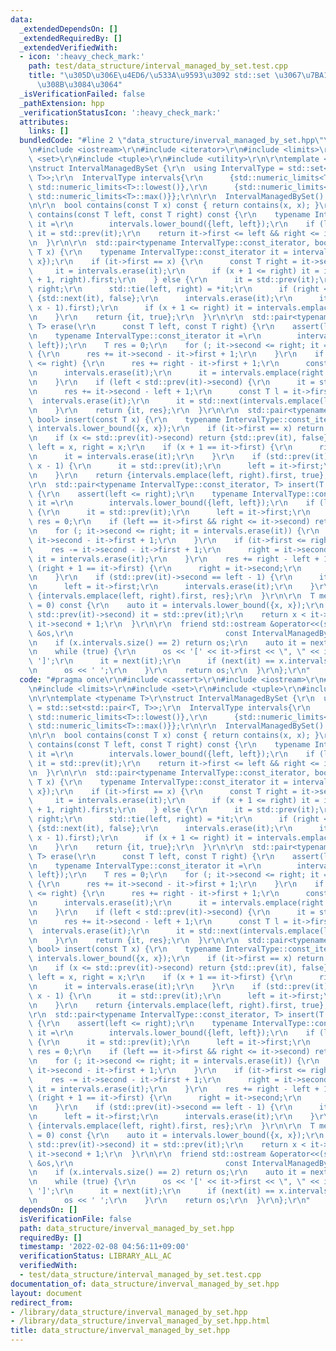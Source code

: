```yaml
---
data:
  _extendedDependsOn: []
  _extendedRequiredBy: []
  _extendedVerifiedWith:
  - icon: ':heavy_check_mark:'
    path: test/data_structure/interval_managed_by_set.test.cpp
    title: "\u305D\u306E\u4ED6/\u533A\u9593\u3092 std::set \u3067\u7BA1\u7406\u3059\
      \u308B\u3084\u3064"
  _isVerificationFailed: false
  _pathExtension: hpp
  _verificationStatusIcon: ':heavy_check_mark:'
  attributes:
    links: []
  bundledCode: "#line 2 \"data_structure/inverval_managed_by_set.hpp\"\n#include <cassert>\r\
    \n#include <iostream>\r\n#include <iterator>\r\n#include <limits>\r\n#include\
    \ <set>\r\n#include <tuple>\r\n#include <utility>\r\n\r\ntemplate <typename T>\r\
    \nstruct IntervalManagedBySet {\r\n  using IntervalType = std::set<std::pair<T,\
    \ T>>;\r\n  IntervalType intervals{\r\n      {std::numeric_limits<T>::lowest(),\
    \ std::numeric_limits<T>::lowest()},\r\n      {std::numeric_limits<T>::max(),\
    \ std::numeric_limits<T>::max()}};\r\n\r\n  IntervalManagedBySet() = default;\r\
    \n\r\n  bool contains(const T x) const { return contains(x, x); }\r\n\r\n  bool\
    \ contains(const T left, const T right) const {\r\n    typename IntervalType::const_iterator\
    \ it =\r\n        intervals.lower_bound({left, left});\r\n    if (left < it->first)\
    \ it = std::prev(it);\r\n    return it->first <= left && right <= it->second;\r\
    \n  }\r\n\r\n  std::pair<typename IntervalType::const_iterator, bool> erase(const\
    \ T x) {\r\n    typename IntervalType::const_iterator it = intervals.lower_bound({x,\
    \ x});\r\n    if (it->first == x) {\r\n      const T right = it->second;\r\n \
    \     it = intervals.erase(it);\r\n      if (x + 1 <= right) it = intervals.emplace(x\
    \ + 1, right).first;\r\n    } else {\r\n      it = std::prev(it);\r\n      T left,\
    \ right;\r\n      std::tie(left, right) = *it;\r\n      if (right < x) return\
    \ {std::next(it), false};\r\n      intervals.erase(it);\r\n      it = std::next(intervals.emplace(left,\
    \ x - 1).first);\r\n      if (x + 1 <= right) it = intervals.emplace(x + 1, right).first;\r\
    \n    }\r\n    return {it, true};\r\n  }\r\n\r\n  std::pair<typename IntervalType::const_iterator,\
    \ T> erase(\r\n      const T left, const T right) {\r\n    assert(left <= right);\r\
    \n    typename IntervalType::const_iterator it =\r\n        intervals.lower_bound({left,\
    \ left});\r\n    T res = 0;\r\n    for (; it->second <= right; it = intervals.erase(it))\
    \ {\r\n      res += it->second - it->first + 1;\r\n    }\r\n    if (it->first\
    \ <= right) {\r\n      res += right - it->first + 1;\r\n      const T r = it->second;\r\
    \n      intervals.erase(it);\r\n      it = intervals.emplace(right + 1, r).first;\r\
    \n    }\r\n    if (left < std::prev(it)->second) {\r\n      it = std::prev(it);\r\
    \n      res += it->second - left + 1;\r\n      const T l = it->first;\r\n    \
    \  intervals.erase(it);\r\n      it = std::next(intervals.emplace(l, left - 1).first);\r\
    \n    }\r\n    return {it, res};\r\n  }\r\n\r\n  std::pair<typename IntervalType::const_iterator,\
    \ bool> insert(const T x) {\r\n    typename IntervalType::const_iterator it =\
    \ intervals.lower_bound({x, x});\r\n    if (it->first == x) return {it, false};\r\
    \n    if (x <= std::prev(it)->second) return {std::prev(it), false};\r\n    T\
    \ left = x, right = x;\r\n    if (x + 1 == it->first) {\r\n      right = it->second;\r\
    \n      it = intervals.erase(it);\r\n    }\r\n    if (std::prev(it)->second ==\
    \ x - 1) {\r\n      it = std::prev(it);\r\n      left = it->first;\r\n      intervals.erase(it);\r\
    \n    }\r\n    return {intervals.emplace(left, right).first, true};\r\n  }\r\n\
    \r\n  std::pair<typename IntervalType::const_iterator, T> insert(T left, T right)\
    \ {\r\n    assert(left <= right);\r\n    typename IntervalType::const_iterator\
    \ it =\r\n        intervals.lower_bound({left, left});\r\n    if (left <= std::prev(it)->second)\
    \ {\r\n      it = std::prev(it);\r\n      left = it->first;\r\n    }\r\n    T\
    \ res = 0;\r\n    if (left == it->first && right <= it->second) return {it, res};\r\
    \n    for (; it->second <= right; it = intervals.erase(it)) {\r\n      res -=\
    \ it->second - it->first + 1;\r\n    }\r\n    if (it->first <= right) {\r\n  \
    \    res -= it->second - it->first + 1;\r\n      right = it->second;\r\n     \
    \ it = intervals.erase(it);\r\n    }\r\n    res += right - left + 1;\r\n    if\
    \ (right + 1 == it->first) {\r\n      right = it->second;\r\n      it = intervals.erase(it);\r\
    \n    }\r\n    if (std::prev(it)->second == left - 1) {\r\n      it = std::prev(it);\r\
    \n      left = it->first;\r\n      intervals.erase(it);\r\n    }\r\n    return\
    \ {intervals.emplace(left, right).first, res};\r\n  }\r\n\r\n  T mex(const T x\
    \ = 0) const {\r\n    auto it = intervals.lower_bound({x, x});\r\n    if (x <=\
    \ std::prev(it)->second) it = std::prev(it);\r\n    return x < it->first ? x :\
    \ it->second + 1;\r\n  }\r\n\r\n  friend std::ostream &operator<<(std::ostream\
    \ &os,\r\n                                  const IntervalManagedBySet& x) {\r\
    \n    if (x.intervals.size() == 2) return os;\r\n    auto it = next(x.intervals.begin());\r\
    \n    while (true) {\r\n      os << '[' << it->first << \", \" << it->second <<\
    \ ']';\r\n      it = next(it);\r\n      if (next(it) == x.intervals.end()) break;\r\
    \n      os << ' ';\r\n    }\r\n    return os;\r\n  }\r\n};\r\n"
  code: "#pragma once\r\n#include <cassert>\r\n#include <iostream>\r\n#include <iterator>\r\
    \n#include <limits>\r\n#include <set>\r\n#include <tuple>\r\n#include <utility>\r\
    \n\r\ntemplate <typename T>\r\nstruct IntervalManagedBySet {\r\n  using IntervalType\
    \ = std::set<std::pair<T, T>>;\r\n  IntervalType intervals{\r\n      {std::numeric_limits<T>::lowest(),\
    \ std::numeric_limits<T>::lowest()},\r\n      {std::numeric_limits<T>::max(),\
    \ std::numeric_limits<T>::max()}};\r\n\r\n  IntervalManagedBySet() = default;\r\
    \n\r\n  bool contains(const T x) const { return contains(x, x); }\r\n\r\n  bool\
    \ contains(const T left, const T right) const {\r\n    typename IntervalType::const_iterator\
    \ it =\r\n        intervals.lower_bound({left, left});\r\n    if (left < it->first)\
    \ it = std::prev(it);\r\n    return it->first <= left && right <= it->second;\r\
    \n  }\r\n\r\n  std::pair<typename IntervalType::const_iterator, bool> erase(const\
    \ T x) {\r\n    typename IntervalType::const_iterator it = intervals.lower_bound({x,\
    \ x});\r\n    if (it->first == x) {\r\n      const T right = it->second;\r\n \
    \     it = intervals.erase(it);\r\n      if (x + 1 <= right) it = intervals.emplace(x\
    \ + 1, right).first;\r\n    } else {\r\n      it = std::prev(it);\r\n      T left,\
    \ right;\r\n      std::tie(left, right) = *it;\r\n      if (right < x) return\
    \ {std::next(it), false};\r\n      intervals.erase(it);\r\n      it = std::next(intervals.emplace(left,\
    \ x - 1).first);\r\n      if (x + 1 <= right) it = intervals.emplace(x + 1, right).first;\r\
    \n    }\r\n    return {it, true};\r\n  }\r\n\r\n  std::pair<typename IntervalType::const_iterator,\
    \ T> erase(\r\n      const T left, const T right) {\r\n    assert(left <= right);\r\
    \n    typename IntervalType::const_iterator it =\r\n        intervals.lower_bound({left,\
    \ left});\r\n    T res = 0;\r\n    for (; it->second <= right; it = intervals.erase(it))\
    \ {\r\n      res += it->second - it->first + 1;\r\n    }\r\n    if (it->first\
    \ <= right) {\r\n      res += right - it->first + 1;\r\n      const T r = it->second;\r\
    \n      intervals.erase(it);\r\n      it = intervals.emplace(right + 1, r).first;\r\
    \n    }\r\n    if (left < std::prev(it)->second) {\r\n      it = std::prev(it);\r\
    \n      res += it->second - left + 1;\r\n      const T l = it->first;\r\n    \
    \  intervals.erase(it);\r\n      it = std::next(intervals.emplace(l, left - 1).first);\r\
    \n    }\r\n    return {it, res};\r\n  }\r\n\r\n  std::pair<typename IntervalType::const_iterator,\
    \ bool> insert(const T x) {\r\n    typename IntervalType::const_iterator it =\
    \ intervals.lower_bound({x, x});\r\n    if (it->first == x) return {it, false};\r\
    \n    if (x <= std::prev(it)->second) return {std::prev(it), false};\r\n    T\
    \ left = x, right = x;\r\n    if (x + 1 == it->first) {\r\n      right = it->second;\r\
    \n      it = intervals.erase(it);\r\n    }\r\n    if (std::prev(it)->second ==\
    \ x - 1) {\r\n      it = std::prev(it);\r\n      left = it->first;\r\n      intervals.erase(it);\r\
    \n    }\r\n    return {intervals.emplace(left, right).first, true};\r\n  }\r\n\
    \r\n  std::pair<typename IntervalType::const_iterator, T> insert(T left, T right)\
    \ {\r\n    assert(left <= right);\r\n    typename IntervalType::const_iterator\
    \ it =\r\n        intervals.lower_bound({left, left});\r\n    if (left <= std::prev(it)->second)\
    \ {\r\n      it = std::prev(it);\r\n      left = it->first;\r\n    }\r\n    T\
    \ res = 0;\r\n    if (left == it->first && right <= it->second) return {it, res};\r\
    \n    for (; it->second <= right; it = intervals.erase(it)) {\r\n      res -=\
    \ it->second - it->first + 1;\r\n    }\r\n    if (it->first <= right) {\r\n  \
    \    res -= it->second - it->first + 1;\r\n      right = it->second;\r\n     \
    \ it = intervals.erase(it);\r\n    }\r\n    res += right - left + 1;\r\n    if\
    \ (right + 1 == it->first) {\r\n      right = it->second;\r\n      it = intervals.erase(it);\r\
    \n    }\r\n    if (std::prev(it)->second == left - 1) {\r\n      it = std::prev(it);\r\
    \n      left = it->first;\r\n      intervals.erase(it);\r\n    }\r\n    return\
    \ {intervals.emplace(left, right).first, res};\r\n  }\r\n\r\n  T mex(const T x\
    \ = 0) const {\r\n    auto it = intervals.lower_bound({x, x});\r\n    if (x <=\
    \ std::prev(it)->second) it = std::prev(it);\r\n    return x < it->first ? x :\
    \ it->second + 1;\r\n  }\r\n\r\n  friend std::ostream &operator<<(std::ostream\
    \ &os,\r\n                                  const IntervalManagedBySet& x) {\r\
    \n    if (x.intervals.size() == 2) return os;\r\n    auto it = next(x.intervals.begin());\r\
    \n    while (true) {\r\n      os << '[' << it->first << \", \" << it->second <<\
    \ ']';\r\n      it = next(it);\r\n      if (next(it) == x.intervals.end()) break;\r\
    \n      os << ' ';\r\n    }\r\n    return os;\r\n  }\r\n};\r\n"
  dependsOn: []
  isVerificationFile: false
  path: data_structure/inverval_managed_by_set.hpp
  requiredBy: []
  timestamp: '2022-02-08 04:56:11+09:00'
  verificationStatus: LIBRARY_ALL_AC
  verifiedWith:
  - test/data_structure/interval_managed_by_set.test.cpp
documentation_of: data_structure/inverval_managed_by_set.hpp
layout: document
redirect_from:
- /library/data_structure/inverval_managed_by_set.hpp
- /library/data_structure/inverval_managed_by_set.hpp.html
title: data_structure/inverval_managed_by_set.hpp
---
```

